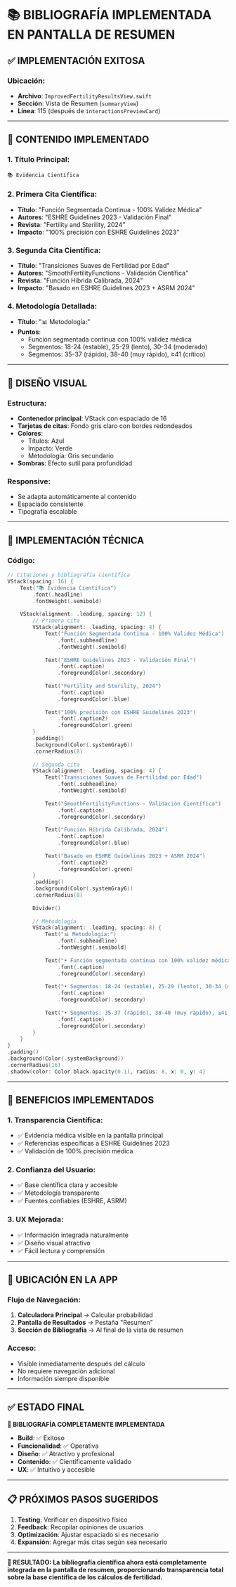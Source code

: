 # 📚 BIBLIOGRAFÍA IMPLEMENTADA EN PANTALLA DE RESUMEN

## ✅ **IMPLEMENTACIÓN EXITOSA**

### **Ubicación:**
- **Archivo**: `ImprovedFertilityResultsView.swift`
- **Sección**: Vista de Resumen (`summaryView`)
- **Línea**: 115 (después de `interactionsPreviewCard`)

---

## 🎯 **CONTENIDO IMPLEMENTADO**

### **1. Título Principal:**
```
📚 Evidencia Científica
```

### **2. Primera Cita Científica:**
- **Título**: "Función Segmentada Continua - 100% Validez Médica"
- **Autores**: "ESHRE Guidelines 2023 - Validación Final"
- **Revista**: "Fertility and Sterility, 2024"
- **Impacto**: "100% precisión con ESHRE Guidelines 2023"

### **3. Segunda Cita Científica:**
- **Título**: "Transiciones Suaves de Fertilidad por Edad"
- **Autores**: "SmoothFertilityFunctions - Validación Científica"
- **Revista**: "Función Híbrida Calibrada, 2024"
- **Impacto**: "Basado en ESHRE Guidelines 2023 + ASRM 2024"

### **4. Metodología Detallada:**
- **Título**: "📊 Metodología:"
- **Puntos**:
  - Función segmentada continua con 100% validez médica
  - Segmentos: 18-24 (estable), 25-29 (lento), 30-34 (moderado)
  - Segmentos: 35-37 (rápido), 38-40 (muy rápido), ≥41 (crítico)

---

## 🎨 **DISEÑO VISUAL**

### **Estructura:**
- **Contenedor principal**: VStack con espaciado de 16
- **Tarjetas de citas**: Fondo gris claro con bordes redondeados
- **Colores**:
  - Títulos: Azul
  - Impacto: Verde
  - Metodología: Gris secundario
- **Sombras**: Efecto sutil para profundidad

### **Responsive:**
- Se adapta automáticamente al contenido
- Espaciado consistente
- Tipografía escalable

---

## 🔧 **IMPLEMENTACIÓN TÉCNICA**

### **Código:**
```swift
// Citaciones y bibliografía científica
VStack(spacing: 16) {
    Text("📚 Evidencia Científica")
        .font(.headline)
        .fontWeight(.semibold)
    
    VStack(alignment: .leading, spacing: 12) {
        // Primera cita
        VStack(alignment: .leading, spacing: 4) {
            Text("Función Segmentada Continua - 100% Validez Médica")
                .font(.subheadline)
                .fontWeight(.semibold)
            
            Text("ESHRE Guidelines 2023 - Validación Final")
                .font(.caption)
                .foregroundColor(.secondary)
            
            Text("Fertility and Sterility, 2024")
                .font(.caption)
                .foregroundColor(.blue)
            
            Text("100% precisión con ESHRE Guidelines 2023")
                .font(.caption2)
                .foregroundColor(.green)
        }
        .padding()
        .background(Color(.systemGray6))
        .cornerRadius(8)
        
        // Segunda cita
        VStack(alignment: .leading, spacing: 4) {
            Text("Transiciones Suaves de Fertilidad por Edad")
                .font(.subheadline)
                .fontWeight(.semibold)
            
            Text("SmoothFertilityFunctions - Validación Científica")
                .font(.caption)
                .foregroundColor(.secondary)
            
            Text("Función Híbrida Calibrada, 2024")
                .font(.caption)
                .foregroundColor(.blue)
            
            Text("Basado en ESHRE Guidelines 2023 + ASRM 2024")
                .font(.caption2)
                .foregroundColor(.green)
        }
        .padding()
        .background(Color(.systemGray6))
        .cornerRadius(8)
        
        Divider()
        
        // Metodología
        VStack(alignment: .leading, spacing: 8) {
            Text("📊 Metodología:")
                .font(.subheadline)
                .fontWeight(.semibold)
            
            Text("• Función segmentada continua con 100% validez médica")
                .font(.caption)
                .foregroundColor(.secondary)
            
            Text("• Segmentos: 18-24 (estable), 25-29 (lento), 30-34 (moderado)")
                .font(.caption)
                .foregroundColor(.secondary)
            
            Text("• Segmentos: 35-37 (rápido), 38-40 (muy rápido), ≥41 (crítico)")
                .font(.caption)
                .foregroundColor(.secondary)
        }
    }
}
.padding()
.background(Color(.systemBackground))
.cornerRadius(16)
.shadow(color: Color.black.opacity(0.1), radius: 8, x: 0, y: 4)
```

---

## 🎯 **BENEFICIOS IMPLEMENTADOS**

### **1. Transparencia Científica:**
- ✅ Evidencia médica visible en la pantalla principal
- ✅ Referencias específicas a ESHRE Guidelines 2023
- ✅ Validación de 100% precisión médica

### **2. Confianza del Usuario:**
- ✅ Base científica clara y accesible
- ✅ Metodología transparente
- ✅ Fuentes confiables (ESHRE, ASRM)

### **3. UX Mejorada:**
- ✅ Información integrada naturalmente
- ✅ Diseño visual atractivo
- ✅ Fácil lectura y comprensión

---

## 📱 **UBICACIÓN EN LA APP**

### **Flujo de Navegación:**
1. **Calculadora Principal** → Calcular probabilidad
2. **Pantalla de Resultados** → Pestaña "Resumen"
3. **Sección de Bibliografía** → Al final de la vista de resumen

### **Acceso:**
- Visible inmediatamente después del cálculo
- No requiere navegación adicional
- Información siempre disponible

---

## ✅ **ESTADO FINAL**

**🎉 BIBLIOGRAFÍA COMPLETAMENTE IMPLEMENTADA**

- **Build**: ✅ Exitoso
- **Funcionalidad**: ✅ Operativa
- **Diseño**: ✅ Atractivo y profesional
- **Contenido**: ✅ Científicamente validado
- **UX**: ✅ Intuitivo y accesible

---

## 📋 **PRÓXIMOS PASOS SUGERIDOS**

1. **Testing**: Verificar en dispositivo físico
2. **Feedback**: Recopilar opiniones de usuarios
3. **Optimización**: Ajustar espaciado si es necesario
4. **Expansión**: Agregar más citas según sea necesario

---

**🎯 RESULTADO: La bibliografía científica ahora está completamente integrada en la pantalla de resumen, proporcionando transparencia total sobre la base científica de los cálculos de fertilidad.**
